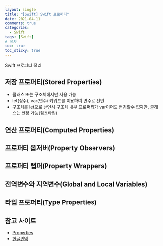 ```yaml
---
layout: single
title: "[Swift] Swift 프로퍼티"
date: 2021-04-11
comments: true
categories:
  - Swift
tags: [Swift]
# 목차
toc: true
toc_sticky: true
---
```


Swift 프로퍼티 정리

## 저장 프로퍼티(Stored Properties)
- 클래스 또는 구조체에서만 사용 가능
- let(상수), var(변수) 키워드를 이용하여 변수로 선언
- 구조체를 let으로 선언시 구조체 내부 프로퍼티가 var이어도 변경할수 없지만, 클래스는 변경 가능(참조타입)
## 연산 프로퍼티(Computed Properties)  
## 프로퍼티 옵저버(Property Observers)  
## 프로퍼티 랩퍼(Property Wrappers)  
## 전역변수와 지역변수(Global and Local Variables)  
## 타입 프로퍼티(Type Properties)  


## 참고 사이트
- [Properties](https://docs.swift.org/swift-book/LanguageGuide/Properties.html)
- [한글번역](https://jusung.gitbook.io/the-swift-language-guide/language-guide/10-properties)
